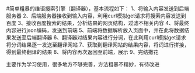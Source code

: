 #简单粗暴的维语搜索引擎（翻译器），基本流程如下：
1、将输入内容发送到后端服务器
2、后端服务器接收到输入内容，利用curl模拟get请求将搜索内容发送到百度
3、接收百度搜索的结果，分析结果的网页结构，过滤不相关内容
4、将最终内容进行json编码，发送到前端
5、前端将数据解析放入页面中，并在此将数据结果发送至后端翻译器
6、翻译器对结果内容进行分词，在此利用curl模拟get请求将分词结果逐一发送至翻译网站
7、获取到翻译网站的结果内容，将词进行拼接，得到最终翻译的结果
8、将内容再次返回至前端，展示
9、完结撒花

主要作为学习使用，很多地方不够完善，方法粗暴不精妙，有待改进